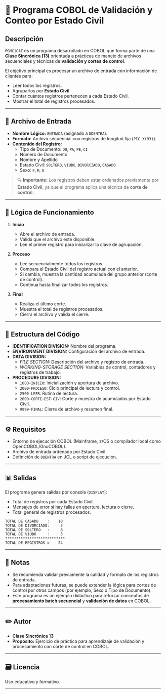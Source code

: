 # 📄 Programa COBOL de Validación y Conteo por Estado Civil

## Descripción

`PGMC1CAF` es un programa desarrollado en COBOL que forma parte de una **Clase Sincrónica (13)** orientada a prácticas de manejo de archivos secuenciales y técnicas de **validación y cortes de control**.

El objetivo principal es procesar un archivo de entrada con información de clientes para:
- Leer todos los registros.
- Agruparlos por **Estado Civil**.
- Contar cuántos registros pertenecen a cada Estado Civil.
- Mostrar el total de registros procesados.

---

## 📁 Archivo de Entrada

- **Nombre Lógico:** `ENTRADA` (asignado a `DDENTRA`).
- **Formato:** Archivo secuencial con registros de longitud fija (`PIC X(93)`).
- **Contenido del Registro:**
  - Tipo de Documento: `DU`, `PA`, `PE`, `CI`
  - Número de Documento
  - Nombre y Apellido
  - Estado Civil: `SOLTERO`, `VIUDO`, `DIVORCIADO`, `CASADO`
  - Sexo: `F`, `M`, `O`

> 🔍 **Importante:** Los registros deben estar ordenados previamente por **Estado Civil**, ya que el programa aplica una técnica de **corte de control**.

---

## 🔄 Lógica de Funcionamiento

1. **Inicio**
   - Abre el archivo de entrada.
   - Valida que el archivo esté disponible.
   - Lee el primer registro para inicializar la clave de agrupación.

2. **Proceso**
   - Lee secuencialmente todos los registros.
   - Compara el Estado Civil del registro actual con el anterior.
   - Si cambia, muestra la cantidad acumulada del grupo anterior (corte de control).
   - Continua hasta finalizar todos los registros.

3. **Final**
   - Realiza el último corte.
   - Muestra el total de registros procesados.
   - Cierra el archivo y valida el cierre.

---

## 🧩 Estructura del Código

- **IDENTIFICATION DIVISION:** Nombre del programa.
- **ENVIRONMENT DIVISION:** Configuración del archivo de entrada.
- **DATA DIVISION:**  
  - *FILE SECTION:* Descripción del archivo y registro de entrada.
  - *WORKING-STORAGE SECTION:* Variables de control, contadores y registros de trabajo.
- **PROCEDURE DIVISION:**  
  - `1000-INICIO`: Inicialización y apertura de archivo.
  - `2000-PROCESO`: Ciclo principal de lectura y control.
  - `2500-LEER`: Rutina de lectura.
  - `2600-CORTE-EST-CIV`: Corte y muestra de acumulados por Estado Civil.
  - `9999-FINAL`: Cierre de archivo y resumen final.

---

## ⚙️ Requisitos

- Entorno de ejecución COBOL (Mainframe, z/OS o compilador local como OpenCOBOL/GnuCOBOL).
- Archivo de entrada ordenado por Estado Civil.
- Definición de `DDENTRA` en JCL o script de ejecución.

---

## 📊 Salidas

El programa genera salidas por consola (`DISPLAY`):
- Total de registros por cada Estado Civil.
- Mensajes de error si hay fallas en apertura, lectura o cierre.
- Total general de registros procesados.

```text
TOTAL DE CASADO    :    10                     
TOTAL DE DIVORCIADO:     3                     
TOTAL DE SOLTERO   :     8                     
TOTAL DE VIUDO     :     3                     
*************************** 
TOTAL DE REGISTROS =    24                     
```


---

## 📌 Notas

- Se recomienda validar previamente la calidad y formato de los registros de entrada.
- Para adaptaciones futuras, se puede extender la lógica para cortes de control por otros campos (por ejemplo, Sexo o Tipo de Documento).
- Este programa es un ejemplo didáctico para reforzar conceptos de **procesamiento batch secuencial** y **validación de datos** en COBOL.

---

## ✏️ Autor

- **Clase Sincrónica 13**
- **Propósito:** Ejercicio de práctica para aprendizaje de validación y procesamiento con corte de control en COBOL.

---

## 🗃️ Licencia

Uso educativo y formativo.

---

